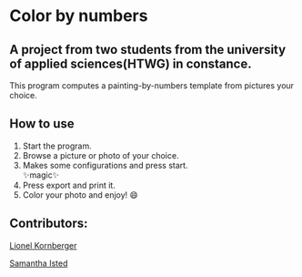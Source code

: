 # Color by numbers

## A project from two students from the university of applied sciences(HTWG) in constance.

This program computes a painting-by-numbers template from pictures your choice.


## How to use

1. Start the program.   
2. Browse a picture or photo of your choice.   
3. Makes some configurations and press start.   
    :sparkles:magic:sparkles: 
4. Press export and print it.   
5. Color your photo and enjoy! :smile:   


## Contributors:

[Lionel Kornberger](https://github.com/SpurNut "GitHub Account")

[Samantha Isted](https://github.com/sammyCatlady42 "GitHub Account")
